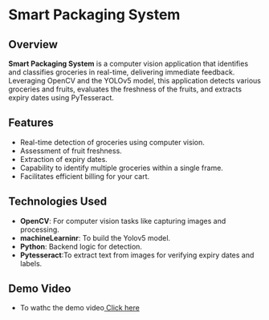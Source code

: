 # Smart Packaging System

## Overview

**Smart Packaging System** is a computer vision application that identifies and classifies groceries in real-time, delivering immediate feedback.
Leveraging OpenCV and the YOLOv5 model, this application detects various groceries and fruits, evaluates the freshness of the fruits, and extracts expiry dates using PyTesseract.

## Features
- Real-time detection of groceries using computer vision.
- Assessment of fruit freshness.
- Extraction of expiry dates.
- Capability to identify multiple groceries within a single frame.
- Facilitates efficient billing for your cart.

## Technologies Used

- **OpenCV**: For computer vision tasks like capturing images and processing.
- **machineLearninr**: To build the Yolov5 model.
- **Python**: Backend logic for detection.
- **Pytesseract**:To extract text from images for verifying expiry dates and labels.

## Demo Video 
- To wathc the demo video<a href="https://youtu.be/hIIhpfKbz30?si=80V6tzmpDFPlJkrU"> Click here</a>

